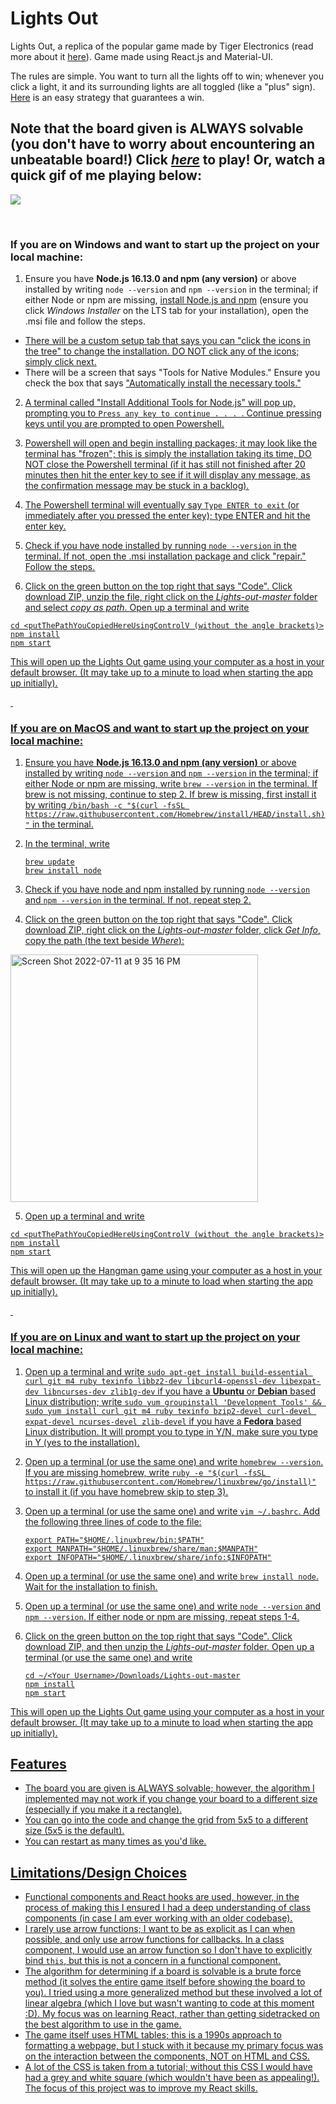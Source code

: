 # Lights Out
Lights Out, a replica of the popular game made by Tiger Electronics (read more about it [here]( https://en.wikipedia.org/wiki/Lights_Out_%28game%29)). Game made using React.js and Material-UI.

The rules are simple. You want to turn all the lights off to win; whenever you click a light, it and its surrounding lights are all toggled (like a "plus" sign). [Here](https://en.wikipedia.org/wiki/Lights_Out_(game)#Light_chasing) is an easy strategy that guarantees a win.

## Note that the board given is ALWAYS solvable (you don't have to worry about encountering an unbeatable board!) **Click [*here*](https://prempreetbrar.github.io/Lights-Out/) to play!** Or, watch a quick gif of me playing below:

![](Lights-Out-Demo.gif)

&nbsp;

### If you are on Windows and want to start up the project on your local machine:

1. Ensure you have **Node.js 16.13.0 and npm (any version)** or above installed by writing ```node --version``` and ```npm --version``` in the terminal; if either Node or npm are missing, [install Node.js and npm](https://nodejs.org/en/download/) (ensure you click *Windows Installer* on the LTS tab for your installation), open the .msi file and follow the steps.
<ul>
  <li><u>There will be a custom setup tab that says you can "click the icons in the tree" to change the installation. DO NOT click any of the icons; simply click next.</u></li>
  <li>There will be a screen that says "Tools for Native Modules." Ensure you check the box that says <u>"Automatically install the necessary tools."<u></li>
</ul>
  
  
2. A terminal called "Install Additional Tools for Node.js" will pop up, prompting you to ```Press any key to continue . . . ```. Continue pressing keys until you are prompted to open Powershell.

3. Powershell will open and begin installing packages; it may look like the terminal has "frozen"; this is simply the installation taking its time, DO NOT close the Powershell terminal (if it has still not finished after 20 minutes then hit the enter key to see if it will display any message, as the confirmation message may be stuck in a backlog). 

4. The Powershell terminal will eventually say ```Type ENTER to exit``` (or immediately after you pressed the enter key); type ENTER and hit the enter key.

5. Check if you have node installed by running ```node --version``` in the terminal. If not, open the .msi installation package and click "repair." Follow the steps.

6. Click on the green button on the top right that says "Code". Click download ZIP, unzip the file, right click on the *Lights-out-master* folder and select *copy as path*. Open up a terminal and write

```
cd <putThePathYouCopiedHereUsingControlV (without the angle brackets)>
npm install
npm start
```
This will open up the Lights Out game using your computer as a host in your default browser. (It may take up to a minute to load when starting the app up initially).

&nbsp;
    
### If you are on MacOS and want to start up the project on your local machine:
    
1. Ensure you have **Node.js 16.13.0 and npm (any version)** or above installed by writing ```node --version``` and ```npm --version``` in the terminal; if either Node or npm are missing, write ```brew --version``` in the terminal. If brew is not missing, continue to step 2. If brew is missing, first install it by writing 
    ```/bin/bash -c "$(curl -fsSL https://raw.githubusercontent.com/Homebrew/install/HEAD/install.sh)"```
in the terminal. 
2. In the terminal, write
    
    ```
    brew update
    brew install node
    ```

3. Check if you have node and npm installed by running ```node --version``` and ```npm --version``` in the terminal. If not, repeat step 2.
    
4. Click on the green button on the top right that says "Code". Click download ZIP, right click on the *Lights-out-master* folder, click *Get Info*, copy the path (the text beside *Where*): 
<img width="396" alt="Screen Shot 2022-07-11 at 9 35 16 PM" src="https://user-images.githubusercontent.com/89614923/178403232-ecdc241b-42fa-4c87-ba6b-3d8981adbefd.png">

    
5. Open up a terminal and write

```
cd <putThePathYouCopiedHereUsingControlV (without the angle brackets)>
npm install
npm start
```
This will open up the Hangman game using your computer as a host in your default browser. (It may take up to a minute to load when starting the app up initially).
    
&nbsp;    

### If you are on Linux and want to start up the project on your local machine:
    
1. Open up a terminal and write ```sudo apt-get install build-essential curl git m4 ruby texinfo libbz2-dev libcurl4-openssl-dev libexpat-dev libncurses-dev zlib1g-dev``` if you have a **Ubuntu** or **Debian**  based Linux distribution; write ```sudo yum groupinstall 'Development Tools' && sudo yum install curl git m4 ruby texinfo bzip2-devel curl-devel expat-devel ncurses-devel zlib-devel``` if you have a **Fedora** based Linux distribution. It will prompt you to type in Y/N, make sure you type in Y (yes to the installation).

2. Open up a terminal (or use the same one) and write ```homebrew --version```. If you are missing homebrew, write ```ruby -e "$(curl -fsSL https://raw.githubusercontent.com/Homebrew/linuxbrew/go/install)"``` to install it (if you have homebrew skip to step 3).
    
3. Open up a terminal (or use the same one) and write ```vim ~/.bashrc```. Add the following three lines of code to the file:
    
    ```
    export PATH="$HOME/.linuxbrew/bin:$PATH"
    export MANPATH="$HOME/.linuxbrew/share/man:$MANPATH"
    export INFOPATH="$HOME/.linuxbrew/share/info:$INFOPATH"
    ```
    
4. Open up a terminal (or use the same one) and write ```brew install node```. Wait for the installation to finish.

5. Open up a terminal (or use the same one) and write ```node --version``` and ```npm --version```. If either node or npm are missing, repeat steps 1-4.

6. Click on the green button on the top right that says "Code". Click download ZIP, and then unzip the *Lights-out-master* folder. Open up a terminal (or use the same one) and write
    
    ```
    cd ~/<Your Username>/Downloads/Lights-out-master
    npm install
    npm start
    ```

This will open up the Lights Out game using your computer as a host in your default browser. (It may take up to a minute to load when starting the app up initially).
    
## Features

- The board you are given is ALWAYS solvable; however, the algorithm I implemented may not work if you change your board to a different size (especially if you make it a rectangle).
- You can go into the code and change the grid from 5x5 to a different size (5x5 is the default).
- You can restart as many times as you'd like.

## Limitations/Design Choices

- Functional components and React hooks are used, however, in the process of making this I ensured I had a deep understanding of class components (in case I am ever working with an older codebase).
- I rarely use arrow functions; I want to be as explicit as I can when possible, and only use arrow functions for callbacks. In a class component, I would use an arrow function so I don't have to explicitly bind ```this```, but this is not a concern in a functional component.
- The algorithm for determining if a board is solvable is a brute force method (it solves the entire game itself before showing the board to you).  I tried using a more generalized method but these involved [a lot of linear algebra](https://ida.mtholyoke.edu/bitstream/handle/10166/693/375.pdf?sequence=1&isAllowed=y) (which I love but wasn't wanting to code at this moment :D). My focus was on learning React, rather than getting sidetracked on the best algorithm to use in the game.
- The game itself uses HTML tables; this is a 1990s approach to formatting a webpage, but I stuck with it because my primary focus was on the interaction between the components, NOT on HTML and CSS. 
- A lot of the CSS is taken from a tutorial; without this CSS I would have had a grey and white square (which wouldn't have been as appealing!). The focus of this project was to improve my React skills.
